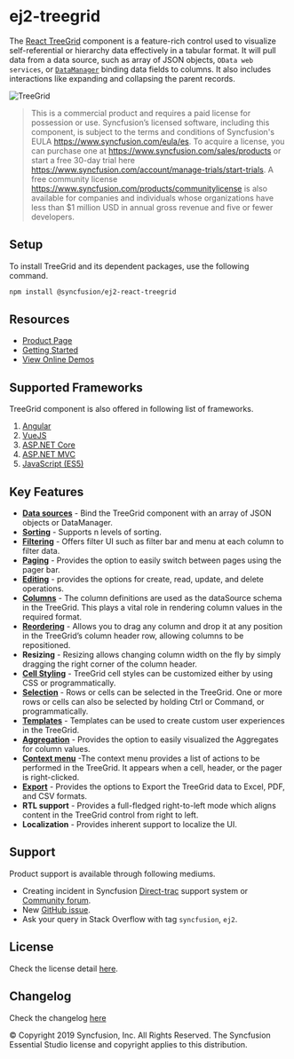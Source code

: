 # ej2-treegrid

The [React TreeGrid](https://www.syncfusion.com/react-ui-components/react-tree-grid?utm_source=npm&utm_medium=listing&utm_campaign=react-treegrid-npm) component is a feature-rich control used to visualize self-referential or hierarchy data effectively in a tabular format. It will pull data from a data source, such as array of JSON objects, `OData web services`, or [`DataManager`](https://ej2.syncfusion.com/react/documentation/data/?utm_source=npm&utm_medium=listing&utm_campaign=react-treegrid-npm) binding data fields to columns. It also includes interactions like expanding and collapsing the parent records.

![TreeGrid](https://ej2.syncfusion.com/products/images/tree-grid/readme.png)

> This is a commercial product and requires a paid license for possession or use. Syncfusion’s licensed software, including this component, is subject to the terms and conditions of Syncfusion's EULA https://www.syncfusion.com/eula/es. To acquire a license, you can purchase one at https://www.syncfusion.com/sales/products or start a free 30-day trial here https://www.syncfusion.com/account/manage-trials/start-trials.
> A free community license <https://www.syncfusion.com/products/communitylicense> is also available for companies and individuals whose organizations have less than $1 million USD in annual gross revenue and five or fewer developers.

## Setup

To install TreeGrid and its dependent packages, use the following command.

```sh
npm install @syncfusion/ej2-react-treegrid
```

## Resources

* [Product Page](https://www.syncfusion.com/react-ui-components/react-tree-grid?utm_source=npm&utm_medium=listing&utm_campaign=react-treegrid-npm)
* [Getting Started](https://ej2.syncfusion.com/react/documentation/treegrid/getting-started/?utm_source=npm&utm_medium=listing&utm_campaign=react-treegrid-npm)
* [View Online Demos](https://ej2.syncfusion.com/react/demos/?utm_source=npm&utm_medium=listing&utm_campaign=react-treegrid-npm#/material/treegrid/treegrid-overview)

## Supported Frameworks

TreeGrid component is also offered in following list of frameworks.

1. [Angular](https://www.syncfusion.com/angular-ui-components/treegrid?utm_source=npm&utm_medium=listing&utm_campaign=react-treegrid-npm)
2. [VueJS](https://www.syncfusion.com/vue-ui-components/vue-tree-grid?utm_source=npm&utm_medium=listing&utm_campaign=react-treegrid-npm)
3. [ASP.NET Core](https://www.syncfusion.com/aspnet-core-ui-controls/tree-grid?utm_source=npm&utm_medium=listing&utm_campaign=react-treegrid-npm)
4. [ASP.NET MVC](https://www.syncfusion.com/aspnet-mvc-ui-controls/tree-grid?utm_source=npm&utm_medium=listing&utm_campaign=react-treegrid-npm)
5. [JavaScript (ES5)](https://www.syncfusion.com/javascript-ui-controls/js-tree-grid?utm_source=npm&utm_medium=listing&utm_campaign=react-treegrid-npm)

## Key Features

* [**Data sources**](https://ej2.syncfusion.com/react/demos/?utm_source=npm&utm_medium=listing&utm_campaign=react-treegrid-npm#/material/treegrid/localdata) - Bind the TreeGrid component with an array of JSON objects or DataManager.
* [**Sorting**](https://ej2.syncfusion.com/react/demos/?utm_source=npm&utm_medium=listing&utm_campaign=react-treegrid-npm#/material/treegrid/sorting) - Supports n levels of sorting.
* [**Filtering**](https://ej2.syncfusion.com/react/demos/?utm_source=npm&utm_medium=listing&utm_campaign=react-treegrid-npm#/material/treegrid/filtering) - Offers filter UI such as filter bar and menu at each column to filter data.
* [**Paging**](https://ej2.syncfusion.com/react/demos/?utm_source=npm&utm_medium=listing&utm_campaign=react-treegrid-npm#/material/treegrid/paging) - Provides the option to easily switch between pages using the pager bar.
* [**Editing**](https://ej2.syncfusion.com/react/demos/?utm_source=npm&utm_medium=listing&utm_campaign=react-treegrid-npm#/material/treegrid/inline-editing) - provides the options for create, read, update, and delete operations.
* [**Columns**](https://ej2.syncfusion.com/react/demos/?utm_source=npm&utm_medium=listing&utm_campaign=react-treegrid-npm#/material/treegrid/columnformatting) - The column definitions are used as the dataSource schema in the TreeGrid. This plays a vital role in rendering column values in the required format.
* [**Reordering**](https://ej2.syncfusion.com/react/demos/?utm_source=npm&utm_medium=listing&utm_campaign=react-treegrid-npm#/material/treegrid/reorder) - Allows you to drag any column and drop it at any position in the TreeGrid’s column header row, allowing columns to be repositioned.
* **Resizing** - Resizing allows changing column width on the fly by simply dragging the right corner of the column header.
* [**Cell Styling**](https://ej2.syncfusion.com/react/demos/?utm_source=npm&utm_medium=listing&utm_campaign=react-treegrid-npm#/material/treegrid/conditionalformatting) - TreeGrid cell styles can be customized either by using CSS or programmatically.
* [**Selection**](https://ej2.syncfusion.com/react/demos/?utm_source=npm&utm_medium=listing&utm_campaign=react-treegrid-npm#/material/treegrid/selection) - Rows or cells can be selected in the TreeGrid. One or more rows or cells can also be selected by holding Ctrl or Command, or programmatically.
* [**Templates**](https://ej2.syncfusion.com/react/demos/?utm_source=npm&utm_medium=listing&utm_campaign=react-treegrid-npm#/material/treegrid/columntemplate) - Templates can be used to create custom user experiences in the TreeGrid.
* [**Aggregation**](https://ej2.syncfusion.com/react/demos/?utm_source=npm&utm_medium=listing&utm_campaign=react-treegrid-npm#/material/treegrid/aggregate-default) - Provides the option to easily visualized the Aggregates for column values.
* [**Context menu**](https://ej2.syncfusion.com/react/demos/?utm_source=npm&utm_medium=listing&utm_campaign=react-treegrid-npm#/material/treegrid/contextmenu) -The context menu provides a list of actions to be performed in the TreeGrid. It appears when a cell, header, or the pager is right-clicked.
* [**Export**](https://ej2.syncfusion.com/react/demos/?utm_source=npm&utm_medium=listing&utm_campaign=react-treegrid-npm#/material/treegrid/export) - Provides the options to Export the TreeGrid data to Excel, PDF, and CSV formats.
* **RTL support** - Provides a full-fledged right-to-left mode which aligns content in the TreeGrid control from right to left.
* **Localization** - Provides inherent support to localize the UI.

## Support

Product support is available through following mediums.

* Creating incident in Syncfusion [Direct-trac](https://www.syncfusion.com/support/directtrac/incidents?utm_source=npm&utm_medium=listing&utm_campaign=react-treegrid-npm) support system or [Community forum](https://www.syncfusion.com/forums/essential-js2?utm_source=npm&utm_medium=listing&utm_campaign=react-treegrid-npm).
* New [GitHub issue](https://github.com/syncfusion/ej2-javascript-ui-controls/issues/new?utm_source=npm&utm_medium=listing&utm_campaign=react-treegrid-npm).
* Ask your query in Stack Overflow with tag `syncfusion`, `ej2`.

## License

Check the license detail [here](https://github.com/syncfusion/ej2-javascript-ui-controls/blob/master/license?utm_source=npm&utm_medium=listing&utm_campaign=react-treegrid-npm).

## Changelog

Check the changelog [here](https://github.com/syncfusion/ej2-javascript-ui-controls/blob/master/controls/treegrid/CHANGELOG.md?utm_source=npm&utm_medium=listing&utm_campaign=react-treegrid-npm)

&copy; Copyright 2019 Syncfusion, Inc. All Rights Reserved. The Syncfusion Essential Studio license and copyright applies to this distribution.
